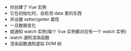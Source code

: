  - 你创建了 Vue 实例
 - 它在初始化时，会检测 data 里的东西
 - 并设置 setter/getter 属性
 - 一旦数据变化
 - 就通知 watch 实例(每个 Vue 实例都对应有一个 watch 实例)
 - watch 通知渲染函数
 - 渲染函数通知虚拟 DOM 树